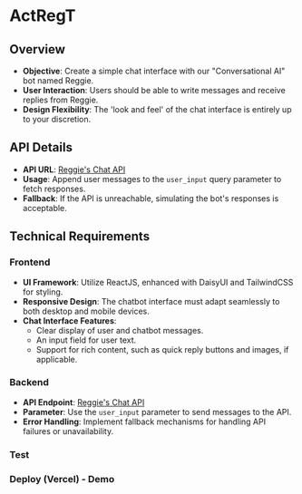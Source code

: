 # ActRegT

## Overview

- **Objective**: Create a simple chat interface with our "Conversational AI" bot named Reggie.
- **User Interaction**: Users should be able to write messages and receive replies from Reggie.
- **Design Flexibility**: The 'look and feel' of the chat interface is entirely up to your discretion.

## API Details

- **API URL**: [Reggie's Chat API](https://regai-app-mock-1483.azurewebsites.net/chat?user_input=hello)
- **Usage**: Append user messages to the `user_input` query parameter to fetch responses.
- **Fallback**: If the API is unreachable, simulating the bot's responses is acceptable.

## Technical Requirements

### Frontend

- **UI Framework**: Utilize ReactJS, enhanced with DaisyUI and TailwindCSS for styling.
- **Responsive Design**: The chatbot interface must adapt seamlessly to both desktop and mobile devices.
- **Chat Interface Features**:
  - Clear display of user and chatbot messages.
  - An input field for user text.
  - Support for rich content, such as quick reply buttons and images, if applicable.

### Backend

- **API Endpoint**: [Reggie's Chat API](https://regai-app-mock-1483.azurewebsites.net/chat?user_input=hello)
- **Parameter**: Use the `user_input` parameter to send messages to the API.
- **Error Handling**: Implement fallback mechanisms for handling API failures or unavailability.

### Test

### Deploy (Vercel) - Demo
